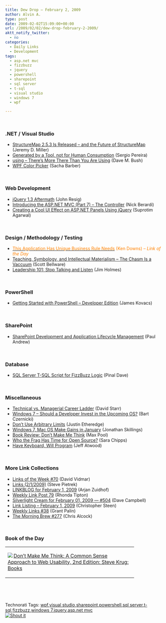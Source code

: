```yaml
---
title: Dew Drop – February 2, 2009
author: Alvin A.
type: post
date: 2009-02-02T15:09:00+00:00
url: /2009/02/02/dew-drop-february-2-2009/
aktt_notify_twitter:
  - no
categories:
  - Daily Links
  - Development
tags:
  - asp.net mvc
  - fizzbuzz
  - jquery
  - powershell
  - sharepoint
  - sql server
  - t-sql
  - visual studio
  - windows 7
  - wpf

---
```

&#160;

### .NET / Visual Studio

  * <a href="http://codebetter.com/blogs/jeremy.miller/archive/2009/02/01/structuremap-2-5-3-is-released-and-the-future-of-structuremap.aspx" target="_blank">StructureMap 2.5.3 Is Released &#8211; and the Future of StructureMap</a> (Jeremy D. Miller)
  * <a href="http://devlicio.us/blogs/sergio_pereira/archive/2009/01/30/generated-by-a-tool-not-for-human-consumption.aspx" target="_blank">Generated by a Tool, not for Human Consumption</a> (Sergio Pereira)
  * <a href="http://dotnet.dzone.com/news/using-there%E2%80%99s-more-there-you" target="_blank">using &#8211; There&#8217;s More There Than You Are Using</a> (Dave M. Bush)
  * <a href="http://sachabarber.net/?p=424" target="_blank">WPF Color Picker</a> (Sacha Barber)

&#160;

### Web Development

  * <a href="http://ejohn.org/blog/jquery-13-aftermath/" target="_blank">jQuery 1.3 Aftermath</a> (John Resig)
  * <a href="http://www.coderjournal.com/2009/02/introducing-aspnet-mvc-part-7-the-controller/" target="_blank">Introducing the ASP.NET MVC (Part 7) &#8211; The Controller</a> (Nick Berardi)
  * <a href="http://www.dotnetcurry.com/ShowArticle.aspx?ID=266" target="_blank">Creating a Cool UI Effect on ASP.NET Panels Using jQuery</a> (Suprotim Agarwal)

&#160;

### Design / Methodology / Testing

  * <a href="http://database-programmer.blogspot.com/2009/02/this-application-has-unique-business.html" target="_blank"><font color="#ff8000">This Application Has Unique Business Rule Needs</font></a> <font color="#ff8000">(Ken Downs) <em>– Link of the Day</em></font>
  * <a href="http://blog.scottbellware.com/2009/02/teaching-symbology-and-intellectual_01.html" target="_blank">Teaching, Symbology, and Intellectual Materialism &#8211; The Chasm Is a Vaccuum</a> (Scott Bellware)
  * <a href="http://frazzleddad.blogspot.com/2009/02/leadership-101-stop-talking-and-listen.html" target="_blank">Leadership 101: Stop Talking and Listen</a> (Jim Holmes)

&#160;

### PowerShell

  * <a href="http://codebetter.com/blogs/james.kovacs/archive/2009/02/01/getting-started-with-powershell-developer-edition.aspx" target="_blank">Getting Started with PowerShell &#8211; Developer Edition</a> (James Kovacs)

&#160;

### SharePoint

  * <a href="http://blogs.msdn.com/pandrew/archive/2009/02/01/sharepoint-development-and-application-lifecycle-management.aspx" target="_blank">SharePoint Development and Application Lifecycle Management</a> (Paul Andrew)

&#160;

### Database

  * <a href="http://blog.sqlauthority.com/2009/02/02/sql-server-t-sql-script-for-fizzbuzz-logic/" target="_blank">SQL Server T-SQL Script for FizzBuzz Logic</a> (Pinal Dave)

&#160;

### Miscellaneous

  * <a href="http://elegantcode.com/2009/02/01/technical-vs-managerial-career-ladder/" target="_blank">Technical vs. Managerial Career Ladder</a> (David Starr)
  * <a href="http://silverlighthack.com/post/2009/02/01/Windows-7-Should-a-developer-invest-in-the-upcoming-OS.aspx" target="_blank">Windows 7 &#8211; Should a Developer Invest in the Upcoming OS?</a> (Bart Czernicki)
  * <a href="http://www.codethinked.com/post/2009/02/01/Done28099t-Use-Arbitrary-Limits.aspx" target="_blank">Don&#8217;t Use Arbitrary Limits</a> (Justin Etheredge)
  * <a href="http://news.cnet.com/8301-10805_3-10154133-75.html?part=rss&subj=news&tag=2547-1_3-0-5" target="_blank">Windows 7, Mac OS Make Gains in January</a> (Jonathan Skillings)
  * <a href="http://www.codesqueeze.com/book-review-dont-make-me-think/" target="_blank">Book Review: Don&#8217;t Make Me Think</a> (Max Pool)
  * <a href="http://dotnet.dzone.com/news/who-frag-has-time-open-source" target="_blank">Who the Frag Has Time for Open Source?</a> (Sara Chipps)
  * <a href="http://www.codinghorror.com/blog/archives/001221.html" target="_blank">Have Keyboard, Will Program</a> (Jeff Atwood)

&#160;

### More Link Collections

  * <a href="http://vidmar.net/weblog/archive/2009/02/01/links-of-the-week-70.aspx" target="_blank">Links of the Week #70</a> (David Vidmar)
  * <a href="http://spietrek.blogspot.com/2009/02/links-212009.html" target="_blank">Links (2/1/2009)</a> (Steve Pietrek)
  * <a href="http://www.arjansworld.com/2009/02/01/linkblog-for-february-1-2009/" target="_blank">LINKBLOG for February 1, 2009</a> (Arjan Zuidhof)
  * <a href="http://rtipton.wordpress.com/2009/02/01/weekly-link-post-79/" target="_blank">Weekly Link Post 79</a> (Rhonda Tipton)
  * <a href="http://geekswithblogs.net/WynApseTechnicalMusings/archive/2009/02/01/129131.aspx" target="_blank">Silverlight Cream for February 01, 2009 &#8212; #504</a> (Dave Campbell)
  * <a href="http://dotnetjunkies.com/WebLog/csteen/archive/2009/02/02/572674.aspx" target="_blank">Link Listing &#8211; February 1, 2009</a> (Christopher Steen)
  * <a href="http://grantpalin.com/2009/02/01/weekly-links-38/" target="_blank">Weekly Links #38</a> (Grant Palin)
  * <a href="http://blog.cwa.me.uk/2009/02/02/the-morning-brew-277/" target="_blank">The Morning Brew #277</a> (Chris Alcock)

&#160;

### Book of the Day

<div style="padding-bottom: 0px; margin: 0px; padding-left: 0px; padding-right: 0px; display: inline; float: none; padding-top: 0px" id="scid:7dc1bd33-94bd-46fd-a20b-0131235bcd47:d5b2e0fc-9058-43b8-90bb-dfd66d4e0913" class="wlWriterSmartContent">
  <table cellspacing="0" cellpadding="2" width="400" border="0" unselectable="on">
    <tr>
      <td valign="top" width="400">
        <p>
          <a title="Don't Make Me Think: A Common Sense Approach to Web Usability, 2nd Edition: Steve Krug: Books" href="http://www.amazon.com/exec/obidos/ASIN/0321344758/alvinashcraft-20"><img data-recalc-dims="1" decoding="async" src="https://i0.wp.com/images.amazon.com/images/P/0321344758.01.MZZZZZZZ.jpg?w=660" border="0" align="left" style="float:left" />Don&#8217;t Make Me Think: A Common Sense Approach to Web Usability, 2nd Edition: Steve Krug: Books</a>
        </p>
      </td>
    </tr>
  </table>
</div>

&#160;

<div style="padding-bottom: 0px; margin: 0px; padding-left: 0px; padding-right: 0px; display: inline; float: none; padding-top: 0px" id="scid:C16BAC14-9A3D-4c50-9394-FBFEF7A93539:48b95a74-ba06-43ee-9a57-37763ba5c4b3" class="wlWriterSmartContent">
  <!--dotnetkickit-->
</div>

&#160;

<div style="padding-bottom: 0px; margin: 0px; padding-left: 0px; padding-right: 0px; display: inline; float: none; padding-top: 0px" id="scid:0767317B-992E-4b12-91E0-4F059A8CECA8:e7fdb0e3-9977-4e11-88df-f6e11944280e" class="wlWriterSmartContent">
  Technorati Tags: <a href="http://technorati.com/tags/wpf" rel="tag">wpf</a>,<a href="http://technorati.com/tags/visual+studio" rel="tag">visual studio</a>,<a href="http://technorati.com/tags/sharepoint" rel="tag">sharepoint</a>,<a href="http://technorati.com/tags/powershell" rel="tag">powershell</a>,<a href="http://technorati.com/tags/sql+server" rel="tag">sql server</a>,<a href="http://technorati.com/tags/t-sql" rel="tag">t-sql</a>,<a href="http://technorati.com/tags/fizzbuzz" rel="tag">fizzbuzz</a>,<a href="http://technorati.com/tags/windows+7" rel="tag">windows 7</a>,<a href="http://technorati.com/tags/jquery" rel="tag">jquery</a>,<a href="http://technorati.com/tags/asp.net+mvc" rel="tag">asp.net mvc</a>
</div>

<div class="wlWriterHeaderFooter" style="margin:0px; padding:0px 0px 0px 0px;">
  <div class="shoutIt">
    <a rev="vote-for" href="http://dotnetshoutout.com/Submit?url=http%3a%2f%2fwww.alvinashcraft.com%2f2009%2f02%2f02%2fdew-drop-february-2-2009%2f&title=Dew+Drop+-+February+2%2c+2009"><img decoding="async" alt="Shout it" src="http://dotnetshoutout.com/image.axd?url=https://morningdew-bpc6g3a0fgaxdxcu.eastus2-01.azurewebsites.net/2009/02/02/dew-drop-february-2-2009/" style="border:0px" /></a>
  </div>
</div>
